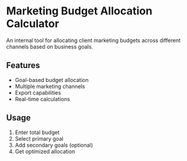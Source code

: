 # Marketing Budget Allocation Calculator

An internal tool for allocating client marketing budgets across different channels based on business goals.

## Features
- Goal-based budget allocation
- Multiple marketing channels
- Export capabilities
- Real-time calculations

## Usage
1. Enter total budget
2. Select primary goal
3. Add secondary goals (optional)
4. Get optimized allocation
